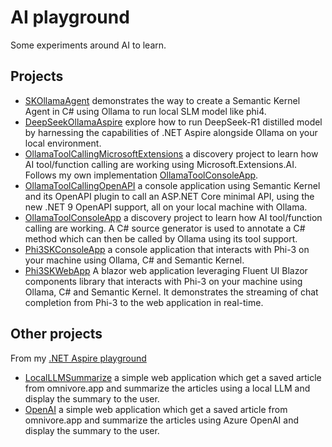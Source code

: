 # AI playground

Some experiments around AI to learn.

## Projects

- [SKOllamaAgent](https://github.com/laurentkempe/aiPlayground/tree/main/SKOllamaAgent) demonstrates the way to create a Semantic Kernel Agent in C# using Ollama to run local SLM model like phi4.
- [DeepSeekOllamaAspire](https://github.com/laurentkempe/aiPlayground/tree/main/DeepSeekOllamaAspire) explore how to run DeepSeek-R1 distilled model by harnessing the capabilities of .NET Aspire alongside Ollama on your local environment.
- [OllamaToolCallingMicrosoftExtensions](https://github.com/laurentkempe/aiPlayground/tree/main/OllamaToolCallingMicrosoftExtensions) a discovery project to learn how AI tool/function calling are working using Microsoft.Extensions.AI. Follows my own implementation [OllamaToolConsoleApp](https://github.com/laurentkempe/aiPlayground/tree/main/OllamaToolConsoleApp).
- [OllamaToolCallingOpenAPI](https://github.com/laurentkempe/aiPlayground/tree/main/OllamaToolCallingOpenAPI) a console application using Semantic Kernel and its OpenAPI plugin to call an ASP.NET Core minimal API, using the new .NET 9 OpenAPI support, all on your local machine with Ollama.
- [OllamaToolConsoleApp](https://github.com/laurentkempe/aiPlayground/tree/main/OllamaToolConsoleApp) a discovery project to learn how AI tool/function calling are working. A C# source generator is used to annotate a C# method which can then be called by Ollama using its tool support.
- [Phi3SKConsoleApp](https://github.com/laurentkempe/aiPlayground/tree/main/Phi3SKConsoleApp) a console application that interacts with Phi-3 on your machine using Ollama, C# and Semantic Kernel.
- [Phi3SKWebApp](https://github.com/laurentkempe/aiPlayground/tree/main/Phi3SKWebApp) A blazor web application leveraging Fluent UI Blazor components library that interacts with Phi-3 on your machine using Ollama, C# and Semantic Kernel. It demonstrates the streaming of chat completion from Phi-3 to the web application in real-time.

## Other projects

From my [.NET Aspire playground](https://github.com/laurentkempe/aspirePlayground)

- [LocalLLMSummarize](https://github.com/laurentkempe/aspirePlayground/tree/main/LocalLLMSummarize) a simple web application which get a saved article from omnivore.app and summarize the articles using a local LLM and display the summary to the user.
- [OpenAI](https://github.com/laurentkempe/aspirePlayground/tree/main/OpenAI) a simple web application which get a saved article from omnivore.app and summarize the articles using Azure OpenAI and display the summary to the user.

